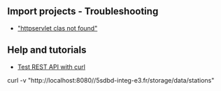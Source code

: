 ## Import projects - Troubleshooting

- ["httpservlet clas not found"](https://howtodoinjava.com/eclipse/solved-the-superclass-javax-servlet-http-httpservlet-was-not-found-on-the-java-build-path-in-eclipse/)

## Help and tutorials

- [Test REST API with curl](https://www.baeldung.com/curl-rest)

curl -v "http://localhost:8080//5sdbd-integ-e3.fr/storage/data/stations"